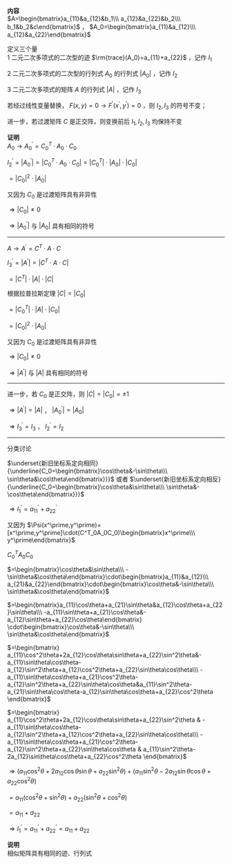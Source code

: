 **内容**  
$A=\begin{bmatrix}a_{11}&a_{12}&b_1\\\ a_{12}&a_{22}&b_2\\\ b_1&b_2&c\end{bmatrix}$ ， $A_0=\begin{bmatrix}a_{11}&a_{12}\\\ a_{12}&a_{22}\end{bmatrix}$  
  
定义三个量  
1 二元二次多项式的二次型的迹 $\rm{trace}(A_0)=a_{11}+a_{22}$ ，记作 $I_1$  
  
2 二元二次多项式的二次型的行列式 $A_0$ 的行列式 $|A_0|$ ，记作 $I_2$  
  
3 二元二次多项式的矩阵 $A$ 的行列式 $|A|$ ，记作 $I_3$  
  
若经过线性变量替换， $F(x,y)=0\to F^\prime(x^\prime,y^\prime)=0$ ，则 $I_2,I_3$ 的符号不变；  
  
进一步，若过渡矩阵 $C$ 是正交阵，则变换前后 $I_1,I_2,I_3$ 均保持不变  
  
**证明**  
$A_0\to A^\prime_0=C^T_0\cdot A_0\cdot C_0$  
  
$I_2^\prime=|A^\prime_0|=|C^T_0\cdot A_0\cdot C_0|=|C^T_0|\cdot|A_0|\cdot|C_0|$  
  
$=|C_0|^2\cdot|A_0|$  
  
又因为 $C_0$ 是过渡矩阵具有非异性  
  
$\Rightarrow|C_0|\neq0$  
  
$\Rightarrow|A^\prime_0|$ 与 $|A_0|$ 具有相同的符号  
  
---  
  
$A\to A^\prime=C^T\cdot A\cdot C$  
  
$I_3^\prime=|A^\prime|=|C^T\cdot A\cdot C|$  
  
$=|C^T|\cdot|A|\cdot|C|$  
  
根据拉普拉斯定理 $|C|=|C_0|$  
  
$=|C^T_0|\cdot|A|\cdot|C_0|$  
  
$=|C_0|^2\cdot|A_0|$  
  
又因为 $C_0$ 是过渡矩阵具有非异性  
  
$\Rightarrow|C_0|\neq0$  
  
$\Rightarrow|A^\prime|$ 与 $|A|$ 具有相同的符号  
  
---  
  
进一步，若 $C_0$ 是正交阵，则 $|C|=|C_0|=\pm1$  
  
$\Rightarrow|A^\prime|=|A|$ ， $|A^\prime_0|=|A_0|$  
  
$\Rightarrow I^\prime_3=I_3$ ， $I^\prime_2=I_2$  
  
---  
  
分类讨论  
  
$\underset{新旧坐标系定向相同}{\underline{C_0=\begin{bmatrix}\cos\theta&-\sin\theta\\\ \sin\theta&\cos\theta\end{bmatrix}}}$ 或者 $\underset{新旧坐标系定向相反}{\underline{C_0=\begin{bmatrix}\cos\theta&\sin\theta\\\ \sin\theta&-\cos\theta\end{bmatrix}}}$  
  
$\Rightarrow I_1^\prime=a_{11}^\prime+a_{22}^\prime$  
  
又因为 $\Psi(x^\prime,y^\prime)=[x^\prime,y^\prime]\cdot(C^T_0A_0C_0)\begin{bmatrix}x^\prime\\\ y^\prime\end{bmatrix}$  
  
$C^T_0A_0C_0$  
  
$=\begin{bmatrix}\cos\theta&\sin\theta\\\ -\sin\theta&\cos\theta\end{bmatrix}\cdot\begin{bmatrix}a_{11}&a_{12}\\\ a_{21}&a_{22}\end{bmatrix}\cdot\begin{bmatrix}\cos\theta&-\sin\theta\\\ \sin\theta&\cos\theta\end{bmatrix}$  
  
$=\begin{bmatrix}a_{11}\cos\theta+a_{21}\sin\theta&a_{12}\cos\theta+a_{22}\sin\theta\\\ -a_{11}\sin\theta+a_{21}\cos\theta&-a_{12}\sin\theta+a_{22}\cos\theta\end{bmatrix}  
\cdot\begin{bmatrix}\cos\theta&-\sin\theta\\\ \sin\theta&\cos\theta\end{bmatrix}$  
  
$=\begin{bmatrix}  
a_{11}\cos^2\theta+2a_{12}\cos\theta\sin\theta+a_{22}\sin^2\theta&-a_{11}\sin\theta\cos\theta-a_{12}\sin^2\theta+a_{12}\cos^2\theta+a_{22}\sin\theta\cos\theta\\\  
-a_{11}\sin\theta\cos\theta+a_{21}\cos^2\theta-a_{12}\sin^2\theta+a_{22}\sin\theta\cos\theta&a_{11}\sin^2\theta-a_{21}\sin\theta\cos\theta-a_{12}\sin\theta\cos\theta+a_{22}\cos^2\theta  
\end{bmatrix}$  
  
$=\begin{bmatrix}  
a_{11}\cos^2\theta+2a_{12}\cos\theta\sin\theta+a_{22}\sin^2\theta & -a_{11}\sin\theta\cos\theta-a_{12}\sin^2\theta+a_{12}\cos^2\theta+a_{22}\sin\theta\cos\theta\\\  
-a_{11}\sin\theta\cos\theta+a_{21}\cos^2\theta-a_{12}\sin^2\theta+a_{22}\sin\theta\cos\theta & a_{11}\sin^2\theta-2a_{12}\sin\theta\cos\theta+a_{22}\cos^2\theta  
\end{bmatrix}$  
  
$\Rightarrow(a_{11}\cos^2\theta+2a_{12}\cos\theta\sin\theta+a_{22}\sin^2\theta)+(a_{11}\sin^2\theta-2a_{12}\sin\theta\cos\theta+a_{22}\cos^2\theta)$  
  
$=a_{11}(\cos^2\theta+\sin^2\theta)+a_{22}(\sin^2\theta+\cos^2\theta)$  
  
$=a_{11}+a_{22}$  
  
$\Rightarrow I_1^\prime=a_{11}^\prime+a_{22}^\prime=a_{11}+a_{22}$  
  
**说明**  
相似矩阵具有相同的迹、行列式  
